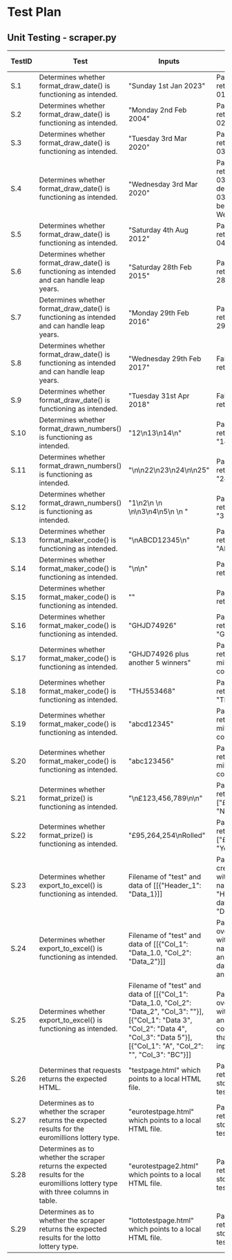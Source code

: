 # Test Plan

## Unit Testing - scraper.py
|TestID|Test|Inputs|Expected Outcome|Actual Outcome|
|------|----|------|----------------|--------------|
|S.1|Determines whether format_draw_date() is functioning as intended.|"Sunday 1st Jan 2023"|Pass - It should return 01/01/2023| A |
|S.2|Determines whether format_draw_date() is functioning as intended.|"Monday 2nd Feb 2004"|Pass - It should return 02/02/2004| A |
|S.3|Determines whether format_draw_date() is functioning as intended.|"Tuesday 3rd Mar 2020"|Pass - It should return 03/03/2020| A |
|S.4|Determines whether format_draw_date() is functioning as intended.|"Wednesday 3rd Mar 2020"|Pass - It should return 03/03/2020 despite the 03/03/2020 not being a Wednesday| A |
|S.5|Determines whether format_draw_date() is functioning as intended.|"Saturday 4th Aug 2012"|Pass - It should return 04/08/2012| A |
|S.6|Determines whether format_draw_date() is functioning as intended and can handle leap years.|"Saturday 28th Feb 2015"|Pass - It should return 28/02/2015| A |
|S.7|Determines whether format_draw_date() is functioning as intended and can handle leap years.|"Monday 29th Feb 2016"|Pass - It should return 29/02/2016| A |
|S.8|Determines whether format_draw_date() is functioning as intended and can handle leap years.|"Wednesday 29th Feb 2017"|Fail - It should return an error| A |
|S.9|Determines whether format_draw_date() is functioning as intended.|"Tuesday 31st Apr 2018"|Fail - It should return an error| A |
|S.10|Determines whether format_drawn_numbers() is functioning as intended.|"12\n13\n14\n"|Pass - It should return ["12", "13, "14"]| A |
|S.11|Determines whether format_drawn_numbers() is functioning as intended.|"\n\n22\n23\n24\n\n25"|Pass - It should return ["22", "23, "24", "25"]| A |
|S.12|Determines whether format_drawn_numbers() is functioning as intended.|"1\n2\n \n   \n\n3\n4\n5\n \n  "|Pass - It should return ["1", "2", "3", "4", "5"]| A |
|S.13|Determines whether format_maker_code() is functioning as intended.|"\nABCD12345\n"|Pass - It should return "ABCD12345"| A |
|S.14|Determines whether format_maker_code() is functioning as intended.|"\n\n"|Pass - It should return ""| A |
|S.15|Determines whether format_maker_code() is functioning as intended.|""|Pass - It should return ""| A |
|S.16|Determines whether format_maker_code() is functioning as intended.|"GHJD74926"|Pass - It should return "GHJD74926"| A |
|S.17|Determines whether format_maker_code() is functioning as intended.|"GHJD74926 plus another 5 winners"|Pass - It should return "Multiple millionaire maker codes"| A |
|S.18|Determines whether format_maker_code() is functioning as intended.|"THJ553468"|Pass - It should return "THJ553468"| A |
|S.19|Determines whether format_maker_code() is functioning as intended.|"abcd12345"|Pass - It should return "Multiple millionaire maker codes"| A |
|S.20|Determines whether format_maker_code() is functioning as intended.|"abc123456"|Pass - It should return "Multiple millionaire maker codes"| A |
|S.21|Determines whether format_prize() is functioning as intended.|"\n£123,456,789\n\n"|Pass - It should return ["£123,456,789", "No"]| A |
|S.22|Determines whether format_prize() is functioning as intended.|"£95,264,254\nRolled"|Pass - It should return ["£123,456,789", "Yes"]| A |
|S.23|Determines whether export_to_excel() is functioning as intended.|Filename of "test" and data of [[{"Header_1": "Data_1}]]|Pass - It should create test.xlsx with a column name of "Header_1" and a data cell with "Data_1"| A |
|S.24|Determines whether export_to_excel() is functioning as intended.|Filename of "test" and data of [[{"Col_1": "Data_1.0, "Col_2": "Data_2"}]]|Pass - It should override test.xlsx with new columns named of "Col_1" and "Col_2" with data "Data_1.0" and "Data_2"| A |
|S.25|Determines whether export_to_excel() is functioning as intended.|Filename of "test" and data of [[{"Col_1": "Data_1.0, "Col_2": "Data_2", "Col_3": ""}], [{"Col_1": "Data 3", "Col_2": "Data 4", "Col_3": "Data 5"}], [{"Col_1": "A", "Col_2": "", "Col_3": "BC"}]]|Pass - It should override test.xlsx with new columns and data corresponding to that of the inputted test data.| A |
|S.26|Determines that requests returns the expected HTML.| "testpage.html" which points to a local HTML file.|Pass - It should return the HTML stored in testpage.html| A |
|S.27|Determines as to whether the scraper returns the expected results for the euromillions lottery type.| "eurotestpage.html" which points to a local HTML file.|Pass - It should return the HTML stored in testpage.html| A |
|S.28|Determines as to whether the scraper returns the expected results for the euromillions lottery type with three columns in table.| "eurotestpage2.html" which points to a local HTML file.|Pass - It should return the HTML stored in testpage.html| A |
|S.29|Determines as to whether the scraper returns the expected results for the lotto lottery type.| "lottotestpage.html" which points to a local HTML file.|Pass - It should return the HTML stored in testpage.html| A |